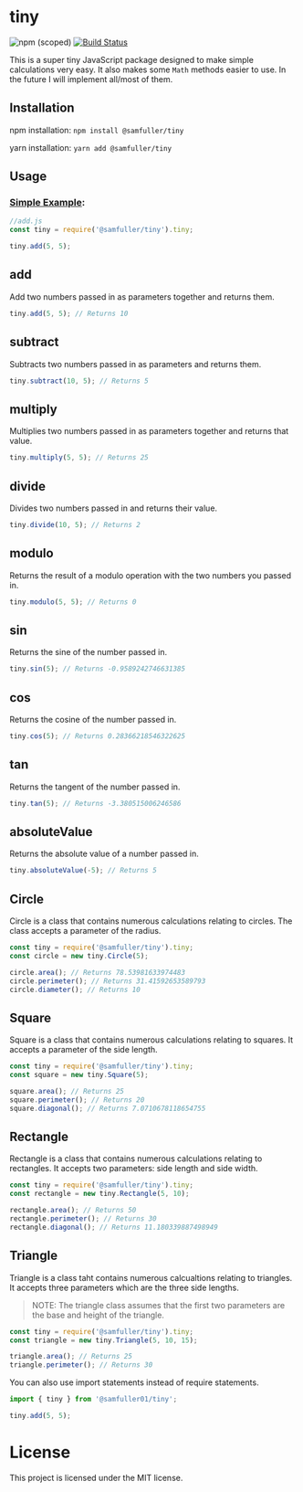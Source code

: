 # tiny

![npm (scoped)](https://img.shields.io/npm/v/@samfuller01/tiny.svg)
[![Build Status](https://dev.azure.com/spfuller01/tiny/_apis/build/status/samfuller01.tiny?branchName=master)](https://dev.azure.com/spfuller01/tiny/_build/latest?definitionId=4&branchName=master)

This is a super tiny JavaScript package designed to make simple calculations very easy. It also makes some `Math` methods easier to use. In the future I will implement all/most of them.

## Installation

npm installation:
`npm install @samfuller/tiny`

yarn installation:
`yarn add @samfuller/tiny`

## Usage

### [Simple Example](https://github.com/samfuller01/tiny/blob/master/examples/add.js):

```js
//add.js
const tiny = require('@samfuller/tiny').tiny;

tiny.add(5, 5);
```

## add

Add two numbers passed in as parameters together and returns them.

```js
tiny.add(5, 5); // Returns 10
```

## subtract

Subtracts two numbers passed in as parameters and returns them.

```js
tiny.subtract(10, 5); // Returns 5
```

## multiply

Multiplies two numbers passed in as parameters together and returns that value.

```js
tiny.multiply(5, 5); // Returns 25
```

## divide

Divides two numbers passed in and returns their value.

```js
tiny.divide(10, 5); // Returns 2
```

## modulo

Returns the result of a modulo operation with the two numbers you passed in.

```js
tiny.modulo(5, 5); // Returns 0
```

## sin

Returns the sine of the number passed in.

```js
tiny.sin(5); // Returns -0.9589242746631385
```

## cos

Returns the cosine of the number passed in.

```js
tiny.cos(5); // Returns 0.28366218546322625
```

## tan

Returns the tangent of the number passed in.

```js
tiny.tan(5); // Returns -3.380515006246586
```

## absoluteValue

Returns the absolute value of a number passed in.

```js
tiny.absoluteValue(-5); // Returns 5
```

## Circle

Circle is a class that contains numerous calculations relating to circles. The class accepts a parameter of the radius.

```js
const tiny = require('@samfuller/tiny').tiny;
const circle = new tiny.Circle(5);

circle.area(); // Returns 78.53981633974483
circle.perimeter(); // Returns 31.41592653589793
circle.diameter(); // Returns 10
```

## Square

Square is a class that contains numerous calculations relating to squares. It accepts a parameter of the side length.

```js
const tiny = require('@samfuller/tiny').tiny;
const square = new tiny.Square(5);

square.area(); // Returns 25
square.perimeter(); // Returns 20
square.diagonal(); // Returns 7.0710678118654755
```

## Rectangle

Rectangle is a class that contains numerous calculations relating to rectangles. It accepts two parameters: side length and side width.

```js
const tiny = require('@samfuller/tiny').tiny;
const rectangle = new tiny.Rectangle(5, 10);

rectangle.area(); // Returns 50
rectangle.perimeter(); // Returns 30
rectangle.diagonal(); // Returns 11.180339887498949
```

## Triangle

Triangle is a class taht contains numerous calcualtions relating to triangles. It accepts three parameters which are the three side lengths.

> NOTE: The triangle class assumes that the first two parameters are the base and height of the triangle.

```js
const tiny = require('@samfuller/tiny').tiny;
const triangle = new tiny.Triangle(5, 10, 15);

triangle.area(); // Returns 25
triangle.perimeter(); // Returns 30
```

You can also use import statements instead of require statements.

```js
import { tiny } from '@samfuller01/tiny';

tiny.add(5, 5);
```

# License

This project is licensed under the MIT license.
